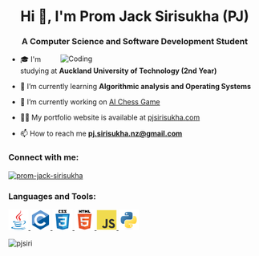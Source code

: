 <h1 align="center">Hi 👋, I'm Prom Jack Sirisukha (PJ)</h1>
<h3 align="center">A Computer Science and Software Development Student</h3>

<img align="right" alt="Coding" width="400" src="https://i.pinimg.com/originals/87/df/6d/87df6d60f4cc3c07968ae2127bddcc30.gif">

- 🎓 I'm studying at **Auckland University of Technology (2nd Year)**
  
- 🌱 I’m currently learning **Algorithmic analysis and Operating Systems**

- 🔭 I’m currently working on [AI Chess Game](https://github.com/pjsiri/AI-Chess-Game)

- 👨‍💻 My portfolio website is available at [pjsirisukha.com](https://pjsirisukha.com)

- 📫 How to reach me **pj.sirisukha.nz@gmail.com**

<h3 align="left">Connect with me:</h3>
<p align="left">
<a href="https://linkedin.com/in/prom-jack-sirisukha" target="blank"><img align="center" src="https://raw.githubusercontent.com/rahuldkjain/github-profile-readme-generator/master/src/images/icons/Social/linked-in-alt.svg" alt="prom-jack-sirisukha" height="30" width="40" /></a>

</p>

<h3 align="left">Languages and Tools:</h3>
<p align="left"> <a href="https://www.java.com" target="_blank" rel="noreferrer"> <img src="https://raw.githubusercontent.com/devicons/devicon/master/icons/java/java-original.svg" alt="java" width="40" height="40"/> </a>
  <a href="https://www.cprogramming.com/" target="_blank" rel="noreferrer"> <img src="https://raw.githubusercontent.com/devicons/devicon/master/icons/c/c-original.svg" alt="c" width="40" height="40"/> </a> <a href="https://www.w3schools.com/css/" target="_blank" rel="noreferrer"> <img src="https://raw.githubusercontent.com/devicons/devicon/master/icons/css3/css3-original-wordmark.svg" alt="css3" width="40" height="40"/> </a> <a href="https://www.w3.org/html/" target="_blank" rel="noreferrer"> <img src="https://raw.githubusercontent.com/devicons/devicon/master/icons/html5/html5-original-wordmark.svg" alt="html5" width="40" height="40"/> </a> <a href="https://developer.mozilla.org/en-US/docs/Web/JavaScript" target="_blank" rel="noreferrer"> <img src="https://raw.githubusercontent.com/devicons/devicon/master/icons/javascript/javascript-original.svg" alt="javascript" width="40" height="40"/> </a> <a href="https://www.python.org" target="_blank" rel="noreferrer"> <img src="https://raw.githubusercontent.com/devicons/devicon/master/icons/python/python-original.svg" alt="python" width="40" height="40"/> </a> </p>

<p><img align="center" src="https://github-readme-streak-stats.herokuapp.com/?user=pjsiri&" alt="pjsiri" /></p>
